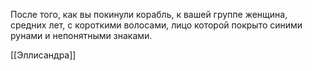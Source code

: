 После того, как вы покинули корабль, к вашей группе женщина, средних лет, с короткими волосами, лицо которой покрыто синими рунами и непонятными знаками.

[[Эллисандра]]